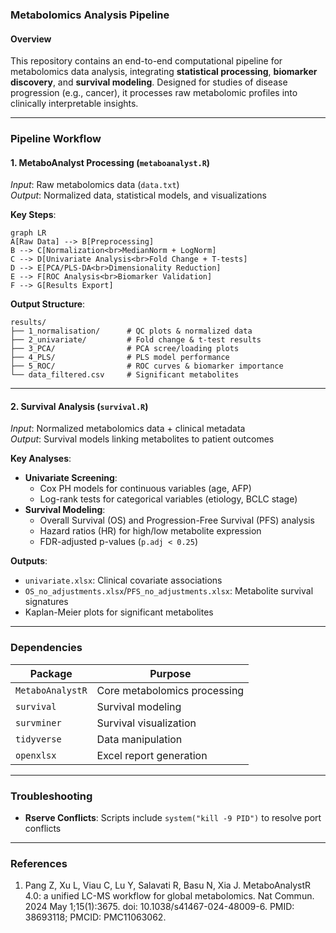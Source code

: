 ### Metabolomics Analysis Pipeline

#### **Overview**
This repository contains an end-to-end computational pipeline for metabolomics data analysis, integrating **statistical processing**, **biomarker discovery**, and **survival modeling**. Designed for studies of disease progression (e.g., cancer), it processes raw metabolomic profiles into clinically interpretable insights.

---

### **Pipeline Workflow**
#### 1. **MetaboAnalyst Processing** (`metaboanalyst.R`)
_Input_: Raw metabolomics data (`data.txt`)  
_Output_: Normalized data, statistical models, and visualizations  

**Key Steps**:
```mermaid
graph LR
A[Raw Data] --> B[Preprocessing]
B --> C[Normalization<br>MedianNorm + LogNorm]
C --> D[Univariate Analysis<br>Fold Change + T-tests]
D --> E[PCA/PLS-DA<br>Dimensionality Reduction]
E --> F[ROC Analysis<br>Biomarker Validation]
F --> G[Results Export]
```

**Output Structure**:
```
results/
├── 1_normalisation/      # QC plots & normalized data
├── 2_univariate/         # Fold change & t-test results
├── 3_PCA/                # PCA scree/loading plots
├── 4_PLS/                # PLS model performance
├── 5_ROC/                # ROC curves & biomarker importance
└── data_filtered.csv     # Significant metabolites
```

---

#### 2. **Survival Analysis** (`survival.R`)
_Input_: Normalized metabolomics data + clinical metadata  
_Output_: Survival models linking metabolites to patient outcomes  

**Key Analyses**:
- **Univariate Screening**:
  - Cox PH models for continuous variables (age, AFP)
  - Log-rank tests for categorical variables (etiology, BCLC stage)
- **Survival Modeling**:
  - Overall Survival (OS) and Progression-Free Survival (PFS) analysis
  - Hazard ratios (HR) for high/low metabolite expression
  - FDR-adjusted p-values (`p.adj < 0.25`)

**Outputs**:
- `univariate.xlsx`: Clinical covariate associations  
- `OS_no_adjustments.xlsx`/`PFS_no_adjustments.xlsx`: Metabolite survival signatures  
- Kaplan-Meier plots for significant metabolites  

---

### **Dependencies**
| **Package**      | Purpose                          |
|------------------|----------------------------------|
| `MetaboAnalystR` | Core metabolomics processing     |
| `survival`       | Survival modeling                |
| `survminer`      | Survival visualization           |
| `tidyverse`      | Data manipulation                |
| `openxlsx`       | Excel report generation          |

---

### **Troubleshooting**
- **Rserve Conflicts**: Scripts include `system("kill -9 PID")` to resolve port conflicts  

---

### **References**
1. Pang Z, Xu L, Viau C, Lu Y, Salavati R, Basu N, Xia J. MetaboAnalystR 4.0: a unified LC-MS workflow for global metabolomics. Nat Commun. 2024 May 1;15(1):3675. doi: 10.1038/s41467-024-48009-6. PMID: 38693118; PMCID: PMC11063062.





